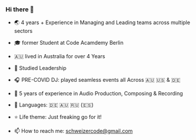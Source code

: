 ### Hi there 👋


- 🌏  4 years + Experience in Managing and Leading teams across multiple sectors

- 🎓 former Student at Code Acamdemy Berlin 

- 🇦🇺 lived in Australia for over 4 Years

- 💬 Studied Leadership

- 🎧 PRE-COVID DJ: played seamless events all Across 🇦🇺 🇺🇸 & 🇩🇪

- 🎹  5 years of experience in Audio Production, Composing & Recording

- 🧳 Languages: 🇩🇪 🇦🇺 🇷🇺 (🇪🇸)

- ⭐️ Life theme: Just freaking go for it!

- 📫 How to reach me: schweizercode@gmail.com

